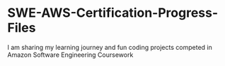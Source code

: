 # SWE-AWS-Certification-Progress-Files
I am sharing my learning journey and fun coding projects competed in Amazon Software Engineering Coursework 
